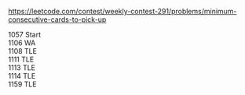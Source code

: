 https://leetcode.com/contest/weekly-contest-291/problems/minimum-consecutive-cards-to-pick-up

1057 Start  
1106 WA  
1108 TLE  
1111 TLE  
1113 TLE  
1114 TLE  
1159 TLE